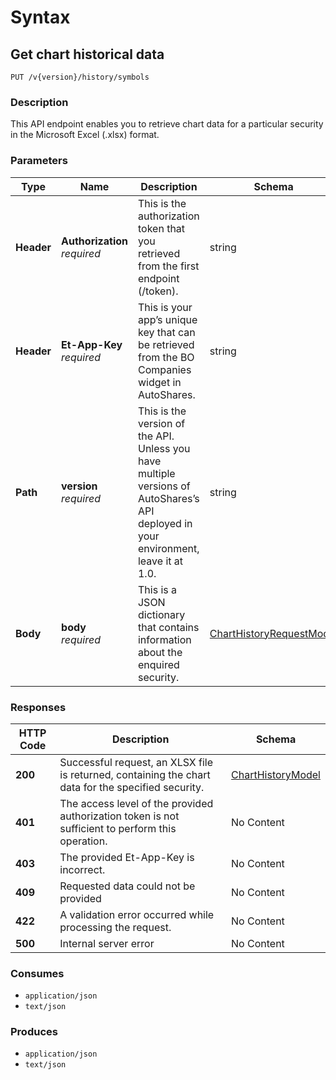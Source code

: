 # Syntax

## Get chart historical data

```
PUT /v{version}/history/symbols
```

### Description

This API endpoint enables you to retrieve chart data for a particular security in the Microsoft Excel (.xlsx) format.

### Parameters

| Type       | Name                                                         | Description                                                                                                                           | Schema                                                                                         | Default |
| ---------- | ------------------------------------------------------------ | ------------------------------------------------------------------------------------------------------------------------------------- | ---------------------------------------------------------------------------------------------- | ------- |
| **Header** | <p><strong>Authorization</strong>  <br><em>required</em></p> | This is the authorization token that you retrieved from the first endpoint (/token).                                                  | string                                                                                         |         |
| **Header** | <p><strong>Et-App-Key</strong>  <br><em>required</em></p>    | This is your app’s unique key that can be retrieved from the BO Companies widget in AutoShares.                                      | string                                                                                         |         |
| **Path**   | <p><strong>version</strong>  <br><em>required</em></p>       | This is the version of the API. Unless you have multiple versions of AutoShares’s API deployed in your environment, leave it at 1.0. | string                                                                                         | `"1"`   |
| **Body**   | <p><strong>body</strong>  <br><em>required</em></p>          | This is a JSON dictionary that contains information about the enquired security.                                                      | [ChartHistoryRequestModel](historicaltradedata\_getchartbasicdata.md#charthistoryrequestmodel) |         |

### Responses

| HTTP Code | Description                                                                                         | Schema                                                                           |
| --------- | --------------------------------------------------------------------------------------------------- | -------------------------------------------------------------------------------- |
| **200**   | Successful request, an XLSX file is returned, containing the chart data for the specified security. | [ChartHistoryModel](historicaltradedata\_getchartbasicdata.md#charthistorymodel) |
| **401**   | The access level of the provided authorization token is not sufficient to perform this operation.   | No Content                                                                       |
| **403**   | The provided Et-App-Key is incorrect.                                                               | No Content                                                                       |
| **409**   | Requested data could not be provided                                                                | No Content                                                                       |
| **422**   | A validation error occurred while processing the request.                                           | No Content                                                                       |
| **500**   | Internal server error                                                                               | No Content                                                                       |

### Consumes

* `application/json`
* `text/json`

### Produces

* `application/json`
* `text/json`
